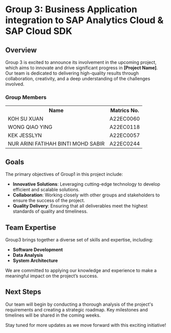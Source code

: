 # Group 3: Business Application integration to SAP Analytics Cloud & SAP Cloud SDK

## Overview
Group 3 is excited to announce its involvement in the upcoming project, which aims to innovate and drive significant progress in **[Project Name]**. Our team is dedicated to delivering high-quality results through collaboration, creativity, and a deep understanding of the challenges involved.

<div class="group-section">
    <h3>Group Members</h3>
    <table>
        <tr>
            <th>Name</th>
            <th>Matrics No.</th>
        </tr>
        <tr>
            <td>KOH SU XUAN</td>
            <td>A22EC0060</td>
        </tr>
        <tr>
              <td>WONG QIAO YING</td>
              <td>A22EC0118</td>
          </tr>
          <tr>
              <td>KEK JESSLYN</td>
              <td>A22EC0057</td>
          </tr>
          <tr>
              <td>NUR ARINI FATIHAH BINTI MOHD SABIR</td>
              <td>A22EC0244</td>
          </tr>
        </table>
</div>

## Goals
The primary objectives of Group1 in this project include:
- **Innovative Solutions**: Leveraging cutting-edge technology to develop efficient and scalable solutions.
- **Collaboration**: Working closely with other groups and stakeholders to ensure the success of the project.
- **Quality Delivery**: Ensuring that all deliverables meet the highest standards of quality and timeliness.

## Team Expertise
Group3 brings together a diverse set of skills and expertise, including:
- **Software Development**
- **Data Analysis**
- **System Architecture**

We are committed to applying our knowledge and experience to make a meaningful impact on the project’s success.

## Next Steps
Our team will begin by conducting a thorough analysis of the project's requirements and creating a strategic roadmap. Key milestones and timelines will be shared in the coming weeks.

Stay tuned for more updates as we move forward with this exciting initiative!
